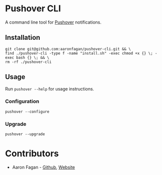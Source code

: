 # Pushover CLI
A command line tool for [Pushover](https://pushover.net/) notifications.

## Installation
```
git clone git@github.com:aaronfagan/pushover-cli.git && \
find ./pushover-cli -type f -name "install.sh" -exec chmod +x {} \; -exec bash {} \; && \
rm -rf ./pushover-cli
```

## Usage
Run `pushover --help` for usage instructions.

### Configuration
```
pushover --configure
```

### Upgrade
```
pushover --upgrade
```

# Contributors
* Aaron Fagan - [Github](https://github.com/aaronfagan), [Website](https://www.aaronfagan.ca/)
